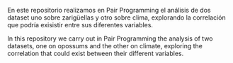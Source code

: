 En este repositorio realizamos en Pair Programming el análisis de dos dataset uno sobre zarigüellas y otro sobre clima, explorando la correlación que podría exisistir entre sus diferentes variables.

In this repository we carry out in Pair Programming the analysis of two datasets, one on opossums and the other on climate, exploring the correlation that could exist between their different variables.
